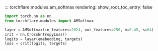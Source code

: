 ::: torchflare.modules.am_softmax
    rendering:
         show_root_toc_entry: false

``` python
import torch.nn as nn
from torchflare.modules import AMSoftmax

layer = AMSoftmax(in_features=1024, out_features=256, m=0.45, s=64)
crit = nn.CrossEntropyLoss()
logits = layer(emebedding, targets)
loss = crit(logits, targets)
```
